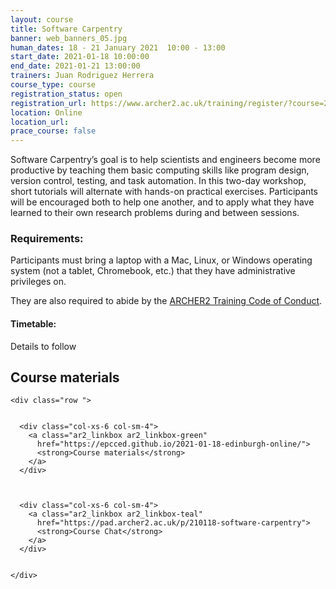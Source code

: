 ```yaml
---
layout: course
title: Software Carpentry
banner: web_banners_05.jpg 
human_dates: 18 - 21 January 2021  10:00 - 13:00
start_date: 2021-01-18 10:00:00
end_date: 2021-01-21 13:00:00
trainers: Juan Rodriguez Herrera
course_type: course
registration_status: open
registration_url: https://www.archer2.ac.uk/training/register/?course=210118-swcarp
location: Online
location_url:
prace_course: false
---
```


Software Carpentry’s goal is to help scientists and engineers become more productive by teaching them basic computing skills like program design, version control, testing, and task automation. In this two-day workshop, short tutorials will alternate with hands-on practical exercises. Participants will be encouraged both to help one another, and to apply what they have learned to their own research problems during and between sessions.

### Requirements:

Participants must bring a laptop with a Mac, Linux, or Windows operating system (not a tablet, Chromebook, etc.) that they have administrative privileges on.

They are also required to abide by the [ARCHER2 Training Code of Conduct](../../code-of-conduct/). 


#### Timetable:

Details to follow

<section id="service">



<h2><a name="materials">Course materials</a></h2>



    <div class="row ">	

 		
      <div class="col-xs-6 col-sm-4">
        <a class="ar2_linkbox ar2_linkbox-green" 
          href="https://epcced.github.io/2021-01-18-edinburgh-online/">
          <strong>Course materials</strong>         
        </a>
      </div>


  
      <div class="col-xs-6 col-sm-4">
        <a class="ar2_linkbox ar2_linkbox-teal" 
          href="https://pad.archer2.ac.uk/p/210118-software-carpentry">
          <strong>Course Chat</strong>       
        </a>
      </div>
		

 	</div>
		
		
					


<!-- 		
<h2><a name="video">Video</a></h2>

<div>
	<iframe title="Video" width="560" height="315" src="https://www.youtube.com/embed/xxxxxxxxxxx" frameborder="0" allow="accelerometer; autoplay; encrypted-media; gyroscope; picture-in-picture" allowfullscreen></iframe>
</div>
 -->





<!-- 
<h2><a name="feedback">Feedback</a></h2>


    <div class="row ">	

      <div class="col-xs-6 col-sm-4">
        <a class="ar2_linkbox ar2_linkbox-teal" 

           href="../../feedback/?course=210118-swcarp" 


		>
          <strong>Feedback</strong><br/>
          Please let us know what was great about this course and anything we can improve
        </a>
      </div>
    </div>
		
 -->		

 
</section>


